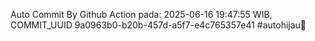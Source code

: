 Auto Commit By Github Action pada: 2025-06-16 19:47:55 WIB, COMMIT_UUID 9a0963b0-b20b-457d-a5f7-e4c765357e41 #autohijau🗿
